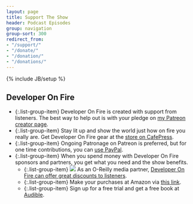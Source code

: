 ```yaml
---
layout: page
title: Support The Show
header: Podcast Episodes
group: navigation
group-sort: 300
redirect_from:
- "/support/"
- "/donate/"
- "/donation/"
- "/donations/"
---
```

{% include JB/setup %}

## Developer On Fire

* {:.list-group-item} Developer On Fire is created with support from listeners.  The best way to help out is with your pledge on [my Patreon creator page](https://www.patreon.com/developeronfire).
* {:.list-group-item} Stay lit up and show the world just how on fire you really are.  Get Developer On Fire gear at the [store on CafePress](https://www.cafepress.com/developeronfire).
* {:.list-group-item} Ongoing Patronage on Patreon is preferred, but for one time contributions, you can [use PayPal](https://paypal.me/daverael).
* {:.list-group-item} When you spend money with Developer On Fire sponsors and partners, you get what you need and the show benefits.
  * {:.list-group-item} ![](http://www.oreilly.com/partner_file/1_125x125.gif) As an O-Reilly media partner, [Developer On Fire can offer great discounts to listeners](/partners/oreilly).
  * {:.list-group-item} Make your purchases at Amazon via [this link](http://www.amazon.com/?tag=devonfir-20).
  * {:.list-group-item} Sign up for a free trial and get a free book at [Audible](http://www.audibletrial.com/developeronfire).
